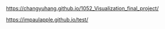 https://changyuhang.github.io/1052_Visualization_final_project/




https://impaulapple.github.io/test/